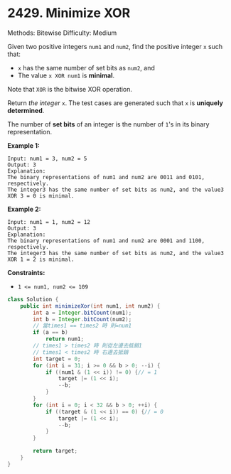 # 2429. Minimize XOR

Methods: Bitewise
Difficulty: Medium

Given two positive integers `num1` and `num2`, find the positive integer `x` such that:

- `x` has the same number of set bits as `num2`, and
- The value `x XOR num1` is **minimal**.

Note that `XOR` is the bitwise XOR operation.

Return *the integer* `x`. The test cases are generated such that `x` is **uniquely determined**.

The number of **set bits** of an integer is the number of `1`'s in its binary representation.

**Example 1:**

```
Input: num1 = 3, num2 = 5
Output: 3
Explanation:
The binary representations of num1 and num2 are 0011 and 0101, respectively.
The integer3 has the same number of set bits as num2, and the value3 XOR 3 = 0 is minimal.

```

**Example 2:**

```
Input: num1 = 1, num2 = 12
Output: 3
Explanation:
The binary representations of num1 and num2 are 0001 and 1100, respectively.
The integer3 has the same number of set bits as num2, and the value3 XOR 1 = 2 is minimal.

```

**Constraints:**

- `1 <= num1, num2 <= 109`

```java
class Solution {
    public int minimizeXor(int num1, int num2) {
        int a = Integer.bitCount(num1);
        int b = Integer.bitCount(num2);
        // 當times1 == times2 時 則=num1
        if (a == b)
            return num1;
        // times1 > times2 時 則從左邊去抵銷1
        // times1 < times2 時 右邊去抵銷
        int target = 0;
        for (int i = 31; i >= 0 && b > 0; --i) {
            if ((num1 & (1 << i)) != 0) {// = 1
                target |= (1 << i);
                --b;
            }
        }
        for (int i = 0; i < 32 && b > 0; ++i) {
            if ((target & (1 << i)) == 0) {// = 0
                target |= (1 << i);
                --b;
            }
        }

        return target;
    }
}
```